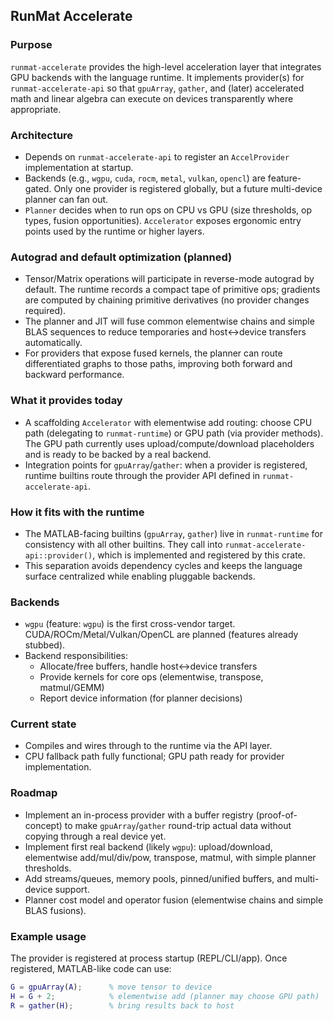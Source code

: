 ## RunMat Accelerate

### Purpose
`runmat-accelerate` provides the high-level acceleration layer that integrates GPU backends with the language runtime. It implements provider(s) for `runmat-accelerate-api` so that `gpuArray`, `gather`, and (later) accelerated math and linear algebra can execute on devices transparently where appropriate.

### Architecture
- Depends on `runmat-accelerate-api` to register an `AccelProvider` implementation at startup.
- Backends (e.g., `wgpu`, `cuda`, `rocm`, `metal`, `vulkan`, `opencl`) are feature-gated. Only one provider is registered globally, but a future multi-device planner can fan out.
- `Planner` decides when to run ops on CPU vs GPU (size thresholds, op types, fusion opportunities). `Accelerator` exposes ergonomic entry points used by the runtime or higher layers.

### Autograd and default optimization (planned)
- Tensor/Matrix operations will participate in reverse-mode autograd by default. The runtime records a compact tape of primitive ops; gradients are computed by chaining primitive derivatives (no provider changes required).
- The planner and JIT will fuse common elementwise chains and simple BLAS sequences to reduce temporaries and host↔device transfers automatically.
- For providers that expose fused kernels, the planner can route differentiated graphs to those paths, improving both forward and backward performance.

### What it provides today
- A scaffolding `Accelerator` with elementwise add routing: choose CPU path (delegating to `runmat-runtime`) or GPU path (via provider methods). The GPU path currently uses upload/compute/download placeholders and is ready to be backed by a real backend.
- Integration points for `gpuArray`/`gather`: when a provider is registered, runtime builtins route through the provider API defined in `runmat-accelerate-api`.

### How it fits with the runtime
- The MATLAB-facing builtins (`gpuArray`, `gather`) live in `runmat-runtime` for consistency with all other builtins. They call into `runmat-accelerate-api::provider()`, which is implemented and registered by this crate.
- This separation avoids dependency cycles and keeps the language surface centralized while enabling pluggable backends.

### Backends
- `wgpu` (feature: `wgpu`) is the first cross-vendor target. CUDA/ROCm/Metal/Vulkan/OpenCL are planned (features already stubbed).
- Backend responsibilities:
  - Allocate/free buffers, handle host↔device transfers
  - Provide kernels for core ops (elementwise, transpose, matmul/GEMM)
  - Report device information (for planner decisions)

### Current state
- Compiles and wires through to the runtime via the API layer.
- CPU fallback path fully functional; GPU path ready for provider implementation.

### Roadmap
- Implement an in-process provider with a buffer registry (proof-of-concept) to make `gpuArray`/`gather` round-trip actual data without copying through a real device yet.
- Implement first real backend (likely `wgpu`): upload/download, elementwise add/mul/div/pow, transpose, matmul, with simple planner thresholds.
- Add streams/queues, memory pools, pinned/unified buffers, and multi-device support.
- Planner cost model and operator fusion (elementwise chains and simple BLAS fusions).

### Example usage
The provider is registered at process startup (REPL/CLI/app). Once registered, MATLAB-like code can use:
```matlab
G = gpuArray(A);      % move tensor to device
H = G + 2;            % elementwise add (planner may choose GPU path)
R = gather(H);        % bring results back to host
```



